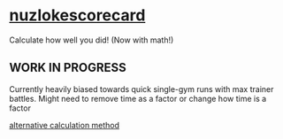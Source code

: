 # [nuzlokescorecard](https://kiecphrase.github.io/nuzlokescorecard/)

Calculate how well you did! (Now with math!)

## WORK IN PROGRESS

Currently heavily biased towards quick single-gym runs with max trainer battles. Might need to remove time as a factor or change how time is a factor

[alternative calculation method](https://kiecphrase.github.io/nuzlokescorecard/indexalt.html)
